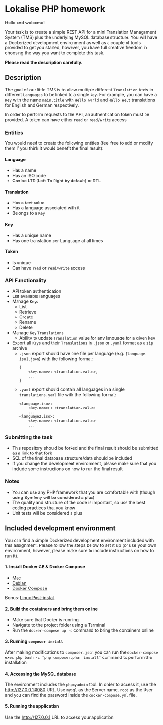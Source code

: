 # Lokalise PHP homework
Hello and welcome!

Your task is to create a simple REST API for a mini Translation Management System (TMS) plus the underlying MySQL database structure. You will have a Dockerized development environment as well as a couple of tools provided to get you started, however, you have full creative freedom in choosing the way you want to complete this task.

**Please read the description carefully.**

## Description
The goal of our little TMS is to allow multiple different `Translation` texts in different `Languages` to be linked to a single `Key`. For example, you can have a `Key` with the name `main.title` with `Hello world` and `Hallo Welt` translations for English and German respectively.

In order to perform requests to the API, an authentication token must be provided. A token can have either `read` or `read/write` access.

### Entities
You would need to create the following entities (feel free to add or modify them if you think it would benefit the final result):
#### Language
- Has a name
- Has an ISO code
- Can be LTR (Left To Right by default) or RTL

#### Translation
- Has a text value
- Has a language associated with it
- Belongs to a `Key`

#### Key
- Has a unique name
- Has one translation per Language at all times

#### Token
- Is unique
- Can have `read` or `read/write` access

### API Functionality
- API token authentication
- List available languages
- Manage `Keys`
    - List
    - Retrieve
    - Create
    - Rename
    - Delete
- Manage `Key` `Translations`
    - Ability to update `Translation` value for any language for a given key
- Export all `Keys` and their `Translations` in `.json` or `.yaml` format as a `zip` archive
    - `.json` export should have one file per language (e.g. `[language-iso].json`) with the following format:
        ```
        {
            <key.name>: <translation.value>,
            ...
        }
    - `.yaml` export should contain all languages in a single `translations.yaml` file with the following format:
        ```
        <language.iso>:
            <key.name>: <translation.value>
            ...
        <language2.iso>:
            <key.name>: <translation.value>
            ...
### Submitting the task
- This repository should be forked and the final result should be submitted as a link to that fork
- SQL of the final database structure/data should be included
- If you change the development environment, please make sure that you include some instructions on how to run the final result

### Notes
- You can use any PHP framework that you are comfortable with (though using Symfony will be considered a plus)
- The quality and structure of the code is important, so use the best coding practices that you know
- Unit tests will be considered a plus

## Included development environment
You can find a simple Dockerized development environment included with this assignment. Please follow the steps below to set it up (or use your own environment, however, please make sure to include instructions on how to run it).

#### 1. Install Docker CE & Docker Compose
+ [Mac](https://docs.docker.com/docker-for-mac/)
+ [Debian](https://docs.docker.com/engine/installation/linux/docker-ce/debian/)
+ [Docker Compose](https://docs.docker.com/compose/install/)

Bonus: [Linux Post-install](https://docs.docker.com/engine/installation/linux/linux-postinstall/)

#### 2. Build the containers and bring them online
- Make sure that Docker is running
- Navigate to the project folder using a Terminal
- Run the `docker-compose up -d` command to bring the containers online

#### 3. Running `composer install`
After making modifications to `composer.json` you can run the `docker-compose exec php bash -c "php composer.phar install"` command to perform the installation

#### 4. Accessing the MySQL database
The environment includes the `phpmyadmin` tool. In order to access it, use the http://127.0.0.1:8080 URL. Use `mysql` as the Server name, `root` as the User and you can find the password inside the `docker-compose.yml` file.

#### 5. Running the application
Use the http://127.0.0.1 URL to access your application



